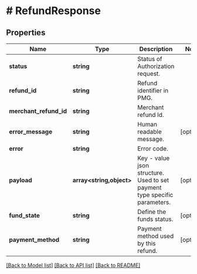 # # RefundResponse

## Properties

Name | Type | Description | Notes
------------ | ------------- | ------------- | -------------
**status** | **string** | Status of Authorization request. |
**refund_id** | **string** | Refund identifier in PMG. |
**merchant_refund_id** | **string** | Merchant refund Id. |
**error_message** | **string** | Human readable message. | [optional]
**error** | **string** | Error code. |
**payload** | **array<string,object>** | Key - value json structure. Used to set payment type specific parameters. | [optional]
**fund_state** | **string** | Define the funds status. | [optional]
**payment_method** | **string** | Payment method used by this refund. | [optional]

[[Back to Model list]](../../README.md#models) [[Back to API list]](../../README.md#endpoints) [[Back to README]](../../README.md)
